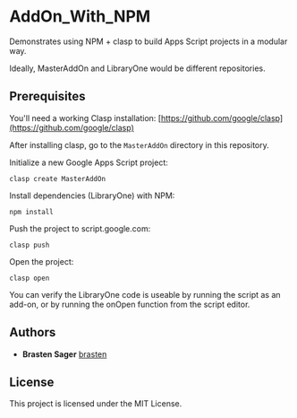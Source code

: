 # AddOn_With_NPM

Demonstrates using NPM + clasp to build Apps Script projects in a modular way.

Ideally, MasterAddOn and LibraryOne would be different repositories.
## Prerequisites

You'll need a working Clasp installation: [https://github.com/google/clasp](https://github.com/google/clasp)

After installing clasp, go to the `MasterAddOn` directory in this repository.

Initialize a new Google Apps Script project:

```
clasp create MasterAddOn
```

Install dependencies (LibraryOne) with NPM:

```
npm install
```

Push the project to script.google.com:

```
clasp push
```

Open the project:

```
clasp open
```

You can verify the LibraryOne code is useable by running the script as an add-on, or by running the onOpen function from the script editor.

## Authors

* **Brasten Sager** [brasten](https://github.com/brasten)

## License

This project is licensed under the MIT License.
